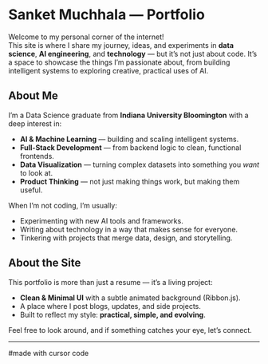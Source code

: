 # Sanket Muchhala — Portfolio

Welcome to my personal corner of the internet!  
This site is where I share my journey, ideas, and experiments in **data science**, **AI engineering**, and **technology** — but it’s not just about code. It’s a space to showcase the things I’m passionate about, from building intelligent systems to exploring creative, practical uses of AI.

## About Me
I’m a Data Science graduate from **Indiana University Bloomington** with a deep interest in:
- **AI & Machine Learning** — building and scaling intelligent systems.
- **Full-Stack Development** — from backend logic to clean, functional frontends.
- **Data Visualization** — turning complex datasets into something you *want* to look at.
- **Product Thinking** — not just making things work, but making them useful.

When I’m not coding, I’m usually:
- Experimenting with new AI tools and frameworks.
- Writing about technology in a way that makes sense for everyone.
- Tinkering with projects that merge data, design, and storytelling.

## About the Site
This portfolio is more than just a resume — it’s a living project:
- **Clean & Minimal UI** with a subtle animated background (Ribbon.js).
- A place where I post blogs, updates, and side projects.
- Built to reflect my style: **practical, simple, and evolving**.

Feel free to look around, and if something catches your eye, let’s connect.

---

#made with cursor code
